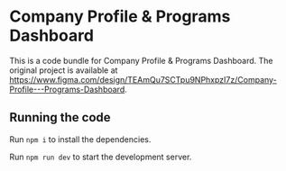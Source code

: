 
  # Company Profile & Programs Dashboard

  This is a code bundle for Company Profile & Programs Dashboard. The original project is available at https://www.figma.com/design/TEAmQu7SCTpu9NPhxpzI7z/Company-Profile---Programs-Dashboard.

  ## Running the code

  Run `npm i` to install the dependencies.

  Run `npm run dev` to start the development server.
  